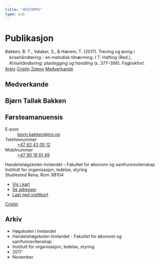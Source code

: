 ```yaml
---
title: "4KZCNPMJ"
type: pub
---
```

<h1>Publikasjon</h1>
<article id="csl-bib-container-4KZCNPMJ" class="csl-bib-container">
  <div class="csl-bib-body" style="line-height: 1.35; padding-left: 1em; text-indent:-1em;">
  <div class="csl-entry">Bakken, B. T., Valaker, S., &amp; H&#xE6;rem, T. (2017). Trening og &#xF8;ving i kriseh&#xE5;ndtering - en metodisk tiln&#xE6;rming. I T. Hafting (Red.), <i>Kriseh&#xE5;ndtering: planlegging og handling</i> (s. 377&#x2013;398). Fagbokforl.</div>
</div>
  <div class="csl-bib-buttons">
    <a href="#taxonomy-article-4KZCNPMJ" class="csl-bib-button">Arkiv</a>
    <a href="https://app.cristin.no/results/show.jsf?id=1514299" alt="Cristin URL" class="csl-bib-button">Cristin</a>
    <a href="http://zotero.org/groups/5402882/items/4KZCNPMJ" alt="Zotero URL" class="csl-bib-button">Zotero</a>
    <a href="#contributors-article-4KZCNPMJ" class="csl-bib-button">Medverkande</a>
  </div>
  <div id="csl-bib-meta-container-4KZCNPMJ"></div>
</article>
<div id="csl-bib-meta-4KZCNPMJ" class="csl-bib-meta">
  <article id="contributors-article-4KZCNPMJ" class="contributors-article">
    <h1>Medverkande</h1>
    <div class="personas"> <div class="vrtx-hinn-person-card"> <div class="photo"> <i class="lar la-user-circle missing-person"></i> </div> <div class="info"> <hgroup><h1>Bjørn Tallak Bakken</h1> <h2>Førsteamanuensis</h2> </hgroup><dl> <dt>E-post</dt> <dd> <a href="mailto:bjorn.bakken@inn.no">bjorn.bakken@inn.no</a> </dd> <dt>Telefonnummer</dt> <dd><a href="tel:+4762430512"> +47 62 43 05 12 </a></dd> <dt>Mobilnummer</dt> <dd><a href="tel:+4790196149"> +47 90 19 61 49 </a></dd> </dl> <p> Handelshøgskolen Innlandet – Fakultet for økonomi og samfunnsvitenskap<br> Institutt for organisasjon, ledelse, styring<br> Studiested Rena, Rom 3Ø104 </p> <ul class="vrtx-hinn-links"> <li><a href="https://www.google.com/maps?q=61.13620,11.37454">Vis i kart</a></li> <li><a href="https://www.inn.no/finn-en-ansatt/bjorn-bakken.html#vrtx-hinn-addresses">Se adresser</a></li> <li><a href="https://www.inn.no/finn-en-ansatt/bjorn-bakken.html?vrtx=vcf">Last ned visittkort</a></li> </ul> </div> </div> <a href="https://app.cristin.no/persons/show.jsf?id=449169" alt="Cristin URL" class="personas-cristin">Cristin</a> </div>
  </article>
  <article id="taxonomy-article-4KZCNPMJ" class="taxonomy-article">
    <h1>Arkiv</h1>
    <ul>
      <li>Høgskolen i Innlandet</li>
      <li>Handelshøgskolen Innlandet - Fakultet for økonomi og samfunnsvitenskap</li>
      <li>Institutt for organisasjon, ledelse, styring</li>
      <li>2017</li>
      <li>November</li>
    </ul>
  </article>
</div>
